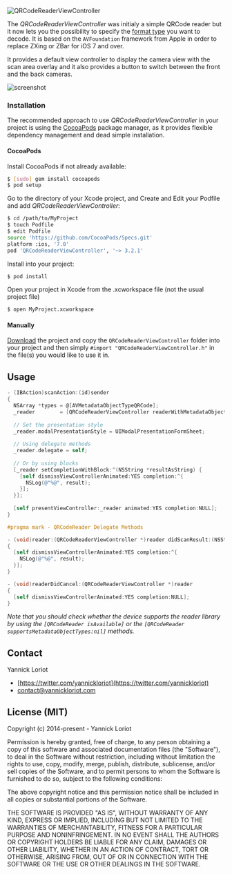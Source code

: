 ![QRCodeReaderViewController](https://github.com/YannickL/QRCodeReaderViewController/blob/master/web/qrcodereaderviewcontroller_header.png)

The _QRCodeReaderViewController_ was initialy a simple QRCode reader but it now lets you the possibility to specify the [format type](https://developer.apple.com/library/ios/documentation/AVFoundation/Reference/AVMetadataMachineReadableCodeObject_Class/index.html#//apple_ref/doc/constant_group/Machine_Readable_Object_Types) you want to decode. It is based on the `AVFoundation` framework from Apple in order to replace ZXing or ZBar for iOS 7 and over.

It provides a default view controller to display the camera view with the scan area overlay and it also provides a button to switch between the front and the back cameras.

![screenshot](https://github.com/YannickL/QRCodeReaderViewController/blob/master/web/screenshot.jpg)

### Installation

The recommended approach to use _QRCodeReaderViewController_ in your project is using the [CocoaPods](http://cocoapods.org/) package manager, as it provides flexible dependency management and dead simple installation.

#### CocoaPods

Install CocoaPods if not already available:

``` bash
$ [sudo] gem install cocoapods
$ pod setup
```
Go to the directory of your Xcode project, and Create and Edit your Podfile and add _QRCodeReaderViewController_:

``` bash
$ cd /path/to/MyProject
$ touch Podfile
$ edit Podfile
source 'https://github.com/CocoaPods/Specs.git'
platform :ios, '7.0'
pod 'QRCodeReaderViewController', '~> 3.2.1'
```

Install into your project:

``` bash
$ pod install
```

Open your project in Xcode from the .xcworkspace file (not the usual project file)

``` bash
$ open MyProject.xcworkspace
```

#### Manually

[Download](https://github.com/YannickL/QRCodeReaderViewController/archive/master.zip) the project and copy the `QRCodeReaderViewController` folder into your project and then simply `#import "QRCodeReaderViewController.h"` in the file(s) you would like to use it in.

## Usage

```objective-c
- (IBAction)scanAction:(id)sender
{
  NSArray *types = @[AVMetadataObjectTypeQRCode];
  _reader        = [QRCodeReaderViewController readerWithMetadataObjectTypes:types];
  
  // Set the presentation style
  _reader.modalPresentationStyle = UIModalPresentationFormSheet;
  
  // Using delegate methods
  _reader.delegate = self;
  
  // Or by using blocks
  [_reader setCompletionWithBlock:^(NSString *resultAsString) {
    [self dismissViewControllerAnimated:YES completion:^{
      NSLog(@"%@", result);
    }];
  }];
  
  [self presentViewController:_reader animated:YES completion:NULL];
}

#pragma mark - QRCodeReader Delegate Methods

- (void)reader:(QRCodeReaderViewController *)reader didScanResult:(NSString *)result
{
  [self dismissViewControllerAnimated:YES completion:^{
    NSLog(@"%@", result);
  }];
}

- (void)readerDidCancel:(QRCodeReaderViewController *)reader
{
  [self dismissViewControllerAnimated:YES completion:NULL];
}
```

*Note that you should check whether the device supports the reader library by using the `[QRCodeReader isAvailable]` or the `[QRCodeReader supportsMetadataObjectTypes:nil]` methods.*

## Contact

Yannick Loriot
 - [https://twitter.com/yannickloriot](https://twitter.com/yannickloriot)
 - [contact@yannickloriot.com](mailto:contact@yannickloriot.com)


## License (MIT)

Copyright (c) 2014-present - Yannick Loriot

Permission is hereby granted, free of charge, to any person obtaining a copy
of this software and associated documentation files (the "Software"), to deal
in the Software without restriction, including without limitation the rights
to use, copy, modify, merge, publish, distribute, sublicense, and/or sell
copies of the Software, and to permit persons to whom the Software is
furnished to do so, subject to the following conditions:

The above copyright notice and this permission notice shall be included in
all copies or substantial portions of the Software.

THE SOFTWARE IS PROVIDED "AS IS", WITHOUT WARRANTY OF ANY KIND, EXPRESS OR
IMPLIED, INCLUDING BUT NOT LIMITED TO THE WARRANTIES OF MERCHANTABILITY,
FITNESS FOR A PARTICULAR PURPOSE AND NONINFRINGEMENT. IN NO EVENT SHALL THE
AUTHORS OR COPYRIGHT HOLDERS BE LIABLE FOR ANY CLAIM, DAMAGES OR OTHER
LIABILITY, WHETHER IN AN ACTION OF CONTRACT, TORT OR OTHERWISE, ARISING FROM,
OUT OF OR IN CONNECTION WITH THE SOFTWARE OR THE USE OR OTHER DEALINGS IN
THE SOFTWARE.
